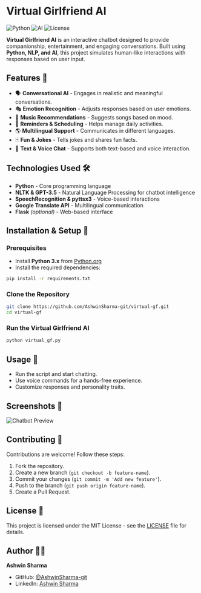 
# Virtual Girlfriend AI

![Python](https://img.shields.io/badge/Python-Chatbot-blue) ![AI](https://img.shields.io/badge/AI-Assistant-purple) ![License](https://img.shields.io/badge/License-MIT-green)

**Virtual Girlfriend AI** is an interactive chatbot designed to provide companionship, entertainment, and engaging conversations. Built using **Python, NLP, and AI**, this project simulates human-like interactions with responses based on user input.

## Features 💖

- 🗣 **Conversational AI** - Engages in realistic and meaningful conversations.
- 🎭 **Emotion Recognition** - Adjusts responses based on user emotions.
- 🎵 **Music Recommendations** - Suggests songs based on mood.
- 📅 **Reminders & Scheduling** - Helps manage daily activities.
- 🌎 **Multilingual Support** - Communicates in different languages.
- 🃏 **Fun & Jokes** - Tells jokes and shares fun facts.
- 💬 **Text & Voice Chat** - Supports both text-based and voice interaction.

## Technologies Used 🛠

- **Python** - Core programming language
- **NLTK & GPT-3.5** - Natural Language Processing for chatbot intelligence
- **SpeechRecognition & pyttsx3** - Voice-based interactions
- **Google Translate API** - Multilingual communication
- **Flask** *(optional)* - Web-based interface

## Installation & Setup 🚀

### Prerequisites
- Install **Python 3.x** from [Python.org](https://www.python.org/)
- Install the required dependencies:

```sh
pip install -r requirements.txt
```

### Clone the Repository
```sh
git clone https://github.com/AshwinSharma-git/virtual-gf.git
cd virtual-gf
```

### Run the Virtual Girlfriend AI
```sh
python virtual_gf.py
```

## Usage 💬

- Run the script and start chatting.
- Use voice commands for a hands-free experience.
- Customize responses and personality traits.

## Screenshots 📸

![Chatbot Preview](https://your-image-link.com)

## Contributing 🤝

Contributions are welcome! Follow these steps:
1. Fork the repository.
2. Create a new branch (`git checkout -b feature-name`).
3. Commit your changes (`git commit -m 'Add new feature'`).
4. Push to the branch (`git push origin feature-name`).
5. Create a Pull Request.

## License 📝
This project is licensed under the MIT License - see the [LICENSE](LICENSE) file for details.

## Author 👨‍💻
**Ashwin Sharma**
- GitHub: [@AshwinSharma-git](https://github.com/AshwinSharma-git)
- LinkedIn: [Ashwin Sharma](https://linkedin.com/in/ashwinsharma2)



